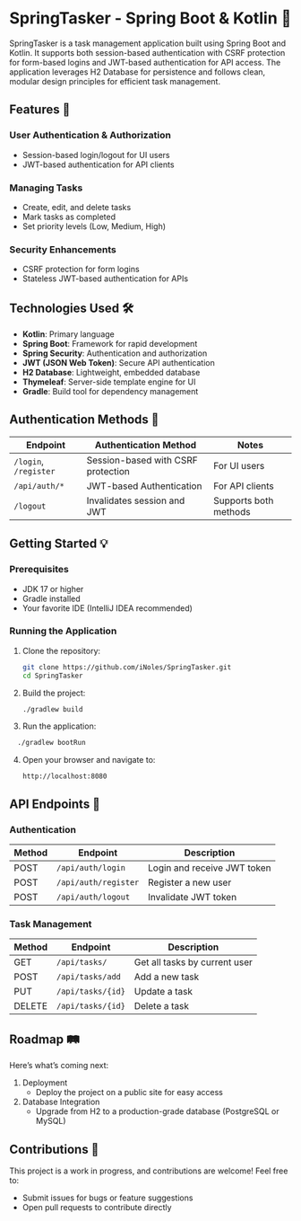 # SpringTasker - Spring Boot & Kotlin 🚀

SpringTasker is a task management application built using Spring Boot and Kotlin. It supports both session-based authentication with CSRF protection for form-based logins and JWT-based authentication for API access. The application leverages H2 Database for persistence and follows clean, modular design principles for efficient task management.

## Features 🌟

### User Authentication & Authorization

- Session-based login/logout for UI users
- JWT-based authentication for API clients

### Managing Tasks

- Create, edit, and delete tasks
- Mark tasks as completed
- Set priority levels (Low, Medium, High)

### Security Enhancements

- CSRF protection for form logins
- Stateless JWT-based authentication for APIs

## Technologies Used 🛠️

- **Kotlin**: Primary language
- **Spring Boot**: Framework for rapid development
- **Spring Security**: Authentication and authorization
- **JWT (JSON Web Token)**: Secure API authentication
- **H2 Database**: Lightweight, embedded database
- **Thymeleaf**: Server-side template engine for UI
- **Gradle**: Build tool for dependency management

## Authentication Methods 🔐

| Endpoint              | Authentication Method              | Notes                 |
| --------------------- | ---------------------------------- | --------------------- |
| `/login`, `/register` | Session-based with CSRF protection | For UI users          |
| `/api/auth/*`         | JWT-based Authentication           | For API clients       |
| `/logout`             | Invalidates session and JWT        | Supports both methods |

## Getting Started 💡

### Prerequisites

- JDK 17 or higher
- Gradle installed
- Your favorite IDE (IntelliJ IDEA recommended)

### Running the Application

1. Clone the repository:
   ```bash
   git clone https://github.com/iNoles/SpringTasker.git
   cd SpringTasker
   ```
2. Build the project:
   ```bash
   ./gradlew build
   ```
3. Run the application:

```bash
  ./gradlew bootRun
```

4. Open your browser and navigate to:
   ```arduino
   http://localhost:8080
   ```

## API Endpoints 📡

### Authentication

| Method | Endpoint             | Description                 |
| ------ | -------------------- | --------------------------- |
| POST   | `/api/auth/login`    | Login and receive JWT token |
| POST   | `/api/auth/register` | Register a new user         |
| POST   | `/api/auth/logout`   | Invalidate JWT token        |

### Task Management

| Method | Endpoint          | Description                   |
| ------ | ----------------- | ----------------------------- |
| GET    | `/api/tasks/`     | Get all tasks by current user |
| POST   | `/api/tasks/add`  | Add a new task                |
| PUT    | `/api/tasks/{id}` | Update a task                 |
| DELETE | `/api/tasks/{id}` | Delete a task                 |

## Roadmap 🛤️

Here’s what’s coming next:

1. Deployment
   - Deploy the project on a public site for easy access
2. Database Integration
   - Upgrade from H2 to a production-grade database (PostgreSQL or MySQL)

## Contributions 🤝

This project is a work in progress, and contributions are welcome! Feel free to:

- Submit issues for bugs or feature suggestions
- Open pull requests to contribute directly
